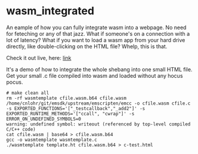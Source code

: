 # wasm_integrated
An eample of how you can fully integrate wasm into a webpage.  No need for feteching or any of that jazz.  What if someone's on a connection with a lot of latency?  What if you want to load a wasm app from your hard drive directly, like double-clicking on the HTML file?  Whelp, this is that.

Check it out live, here: [link](https://cnlohr.github.io/wasm_integrated/c-test.html)

It's a demo of how to integrate the whole shebang into one small HTML file.  Get your small .c file compiled into wasm and loaded without any hocus pocus.

```
# make clean all
rm -rf wasmtemplate cfile.wasm.b64 cfile.wasm
/home/cnlohr/git/emsdk/upstream/emscripten/emcc -o cfile.wasm cfile.c -s EXPORTED_FUNCTIONS='["_testcallback","_add2"]' -s EXPORTED_RUNTIME_METHODS='["ccall", "cwrap"]' -s ERROR_ON_UNDEFINED_SYMBOLS=0
warning: undefined symbol: writeout (referenced by top-level compiled C/C++ code)
cat cfile.wasm | base64 > cfile.wasm.b64
gcc -o wasmtemplate wasmtemplate.c
./wasmtemplate template.ht cfile.wasm.b64 > c-test.html
```
